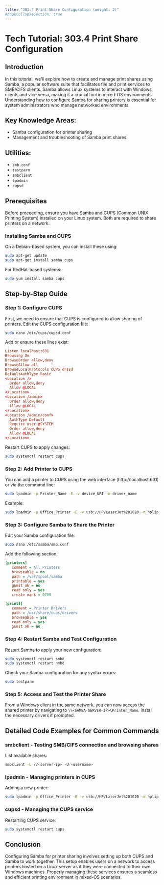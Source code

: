 ```yaml
---
title: "303.4 Print Share Configuration (weight: 2)"
#bookCollapseSection: true
---
```


# Tech Tutorial: 303.4 Print Share Configuration

## Introduction

In this tutorial, we'll explore how to create and manage print shares using Samba, a popular software suite that facilitates file and print services to SMB/CIFS clients. Samba allows Linux systems to interact with Windows clients and vice versa, making it a crucial tool in mixed-OS environments. Understanding how to configure Samba for sharing printers is essential for system administrators who manage networked environments.

## Key Knowledge Areas:
- Samba configuration for printer sharing
- Management and troubleshooting of Samba print shares

## Utilities:
- `smb.conf`
- `testparm`
- `smbclient`
- `lpadmin`
- `cupsd`

## Prerequisites
Before proceeding, ensure you have Samba and CUPS (Common UNIX Printing System) installed on your Linux system. Both are required to share printers on a network.

### Installing Samba and CUPS
On a Debian-based system, you can install these using:
```bash
sudo apt-get update
sudo apt-get install samba cups
```

For RedHat-based systems:
```bash
sudo yum install samba cups
```

## Step-by-Step Guide

### Step 1: Configure CUPS
First, we need to ensure that CUPS is configured to allow sharing of printers. Edit the CUPS configuration file:

```bash
sudo nano /etc/cups/cupsd.conf
```

Add or ensure these lines exist:
```conf
Listen localhost:631
Browsing On
BrowseOrder allow,deny
BrowseAllow all
BrowseLocalProtocols CUPS dnssd
DefaultAuthType Basic
<Location />
  Order allow,deny
  Allow @LOCAL
</Location>
<Location /admin>
  Order allow,deny
  Allow @LOCAL
</Location>
<Location /admin/conf>
  AuthType Default
  Require user @SYSTEM
  Order allow,deny
  Allow @LOCAL
</Location>
```

Restart CUPS to apply changes:
```bash
sudo systemctl restart cups
```

### Step 2: Add Printer to CUPS
You can add a printer to CUPS using the web interface (http://localhost:631) or via the command line:
```bash
sudo lpadmin -p Printer_Name -E -v device_URI -m driver_name
```

Example:
```bash
sudo lpadmin -p Office_Printer -E -v usb://HP/LaserJet%201020 -m hplip
```

### Step 3: Configure Samba to Share the Printer
Edit your Samba configuration file:
```bash
sudo nano /etc/samba/smb.conf
```

Add the following section:
```ini
[printers]
   comment = All Printers
   browseable = no
   path = /var/spool/samba
   printable = yes
   guest ok = no
   read only = yes
   create mask = 0700

[print$]
   comment = Printer Drivers
   path = /usr/share/cups/drivers
   browseable = yes
   read only = yes
   guest ok = no
```

### Step 4: Restart Samba and Test Configuration
Restart Samba to apply your new configuration:
```bash
sudo systemctl restart smbd
sudo systemctl restart nmbd
```

Check your Samba configuration for any syntax errors:
```bash
sudo testparm
```

### Step 5: Access and Test the Printer Share
From a Windows client in the same network, you can now access the shared printer by navigating to `\\<SAMBA-SERVER-IP>\Printer_Name`. Install the necessary drivers if prompted.

## Detailed Code Examples for Common Commands

### smbclient - Testing SMB/CIFS connection and browsing shares
List available shares:
```bash
smbclient -L //<server-ip> -U <username>
```

### lpadmin - Managing printers in CUPS
Adding a new printer:
```bash
sudo lpadmin -p Office_Printer -E -v usb://HP/LaserJet%201020 -m hplip
```

### cupsd - Managing the CUPS service
Restarting CUPS service:
```bash
sudo systemctl restart cups
```

## Conclusion

Configuring Samba for printer sharing involves setting up both CUPS and Samba to work together. This setup enables users on a network to access printers hosted on a Linux server as if they were connected to their own Windows machines. Properly managing these services ensures a seamless and efficient printing environment in mixed-OS scenarios.